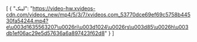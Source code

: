 [
  {
    "لینک": "https://video-hw.xvideos-cdn.com/videos_new/mp4/5/3/7/xvideos.com_53770dce69ef69c5758b44530fa54244.mp4?e\u003d1635563207\u0026ri\u003d1024\u0026rs\u003d85\u0026h\u003db1ef06ac29e5d57636a6a897423f62d8"
  }
]
